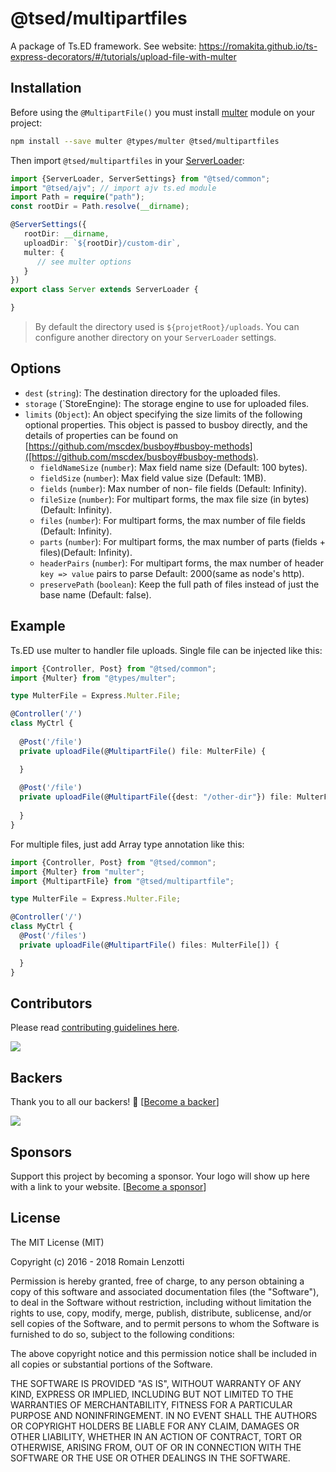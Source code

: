 # @tsed/multipartfiles

A package of Ts.ED framework. See website: https://romakita.github.io/ts-express-decorators/#/tutorials/upload-file-with-multer

## Installation

Before using the `@MultipartFile()` you must install [multer](https://github.com/expressjs/multer) module on your project:

```bash
npm install --save multer @types/multer @tsed/multipartfiles
```

Then import `@tsed/multipartfiles` in your [ServerLoader](api/common/server/serverloader.md):

```typescript
import {ServerLoader, ServerSettings} from "@tsed/common";
import "@tsed/ajv"; // import ajv ts.ed module
import Path = require("path");
const rootDir = Path.resolve(__dirname);

@ServerSettings({
   rootDir: __dirname,
   uploadDir: `${rootDir}/custom-dir`,                                    
   multer: {
      // see multer options
   }
})
export class Server extends ServerLoader {

}
```

> By default the directory used is `${projetRoot}/uploads`. You can configure another directory on your `ServerLoader` settings.


## Options

- `dest` (`string`): The destination directory for the uploaded files.
- `storage` (`StoreEngine): The storage engine to use for uploaded files.
- `limits` (`Object`): An object specifying the size limits of the following optional properties. This object is passed to busboy directly, and the details of properties can be found on [https://github.com/mscdex/busboy#busboy-methods]([https://github.com/mscdex/busboy#busboy-methods).
  - `fieldNameSize` (`number`): Max field name size (Default: 100 bytes).
  - `fieldSize` (`number`): Max field value size (Default: 1MB).
  - `fields` (`number`): Max number of non- file fields (Default: Infinity).
  - `fileSize` (`number`): For multipart forms, the max file size (in bytes)(Default: Infinity).
  - `files` (`number`): For multipart forms, the max number of file fields (Default: Infinity).
  - `parts` (`number`): For multipart forms, the max number of parts (fields + files)(Default: Infinity).
  - `headerPairs` (`number`): For multipart forms, the max number of header `key => value` pairs to parse Default: 2000(same as node's http).
  - `preservePath` (`boolean`): Keep the full path of files instead of just the base name (Default: false).


## Example 

Ts.ED use multer to handler file uploads. Single file can be injected like this:

```typescript
import {Controller, Post} from "@tsed/common";
import {Multer} from "@types/multer";

type MulterFile = Express.Multer.File;

@Controller('/')
class MyCtrl {
    
  @Post('/file')
  private uploadFile(@MultipartFile() file: MulterFile) {

  }
     
  @Post('/file')
  private uploadFile(@MultipartFile({dest: "/other-dir"}) file: MulterFile) {
         
  }
}
```

For multiple files, just add Array type annotation like this:
```typescript
import {Controller, Post} from "@tsed/common";
import {Multer} from "multer";
import {MultipartFile} from "@tsed/multipartfile";

type MulterFile = Express.Multer.File;

@Controller('/')
class MyCtrl {
  @Post('/files')
  private uploadFile(@MultipartFile() files: MulterFile[]) {

  }
}
```


## Contributors
Please read [contributing guidelines here](./CONTRIBUTING.md).

<a href="https://github.com/romakita/ts-express-decorators/graphs/contributors"><img src="https://opencollective.com/tsed/contributors.svg?width=890" /></a>


## Backers

Thank you to all our backers! 🙏 [[Become a backer](https://opencollective.com/tsed#backer)]

<a href="https://opencollective.com/tsed#backers" target="_blank"><img src="https://opencollective.com/tsed/backers.svg?width=890"></a>


## Sponsors

Support this project by becoming a sponsor. Your logo will show up here with a link to your website. [[Become a sponsor](https://opencollective.com/tsed#sponsor)]

## License

The MIT License (MIT)

Copyright (c) 2016 - 2018 Romain Lenzotti

Permission is hereby granted, free of charge, to any person obtaining a copy of this software and associated documentation files (the "Software"), to deal in the Software without restriction, including without limitation the rights to use, copy, modify, merge, publish, distribute, sublicense, and/or sell copies of the Software, and to permit persons to whom the Software is furnished to do so, subject to the following conditions:

The above copyright notice and this permission notice shall be included in all copies or substantial portions of the Software.

THE SOFTWARE IS PROVIDED "AS IS", WITHOUT WARRANTY OF ANY KIND, EXPRESS OR IMPLIED, INCLUDING BUT NOT LIMITED TO THE WARRANTIES OF MERCHANTABILITY, FITNESS FOR A PARTICULAR PURPOSE AND NONINFRINGEMENT. IN NO EVENT SHALL THE AUTHORS OR COPYRIGHT HOLDERS BE LIABLE FOR ANY CLAIM, DAMAGES OR OTHER LIABILITY, WHETHER IN AN ACTION OF CONTRACT, TORT OR OTHERWISE, ARISING FROM, OUT OF OR IN CONNECTION WITH THE SOFTWARE OR THE USE OR OTHER DEALINGS IN THE SOFTWARE.
